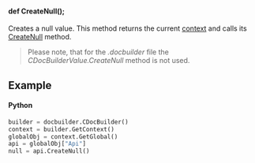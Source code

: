#### def CreateNull();

Creates a null value. This method returns the current [context](../../CDocBuilderContext/index.md) and calls its [CreateNull](../../CDocBuilderContext/CreateNull/index.md) method.

> Please note, that for the *.docbuilder* file the *CDocBuilderValue.CreateNull* method is not used.

## Example

#### Python

``` python
builder = docbuilder.CDocBuilder()
context = builder.GetContext()
globalObj = context.GetGlobal()
api = globalObj["Api"]
null = api.CreateNull()
```
